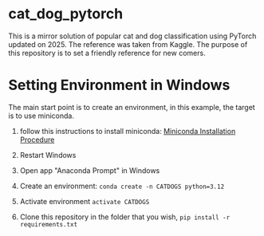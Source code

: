 # cat_dog_pytorch
This is a mirror solution of popular cat and dog classification using PyTorch updated on 2025. The reference was taken from Kaggle. The purpose of this repository is to set a friendly reference for new comers. 
# Setting Environment in Windows
The main start point is to create an environment, in this example, the target is to use miniconda.
1. follow this instructions to install miniconda:
[Miniconda Installation Procedure](https://docs.anaconda.com/miniconda/install/#quick-command-line-install)

2. Restart Windows

3. Open app "Anaconda Prompt" in Windows

4. Create an environment: ```conda create -n CATDOGS python=3.12```
   
5. Activate environment ```activate CATDOGS```

6. Clone this repository in the folder that you wish, ```pip install -r requirements.txt```
